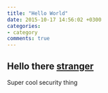 ```yaml
---
title: "Hello World"
date: 2015-10-17 14:56:02 +0300
categories:
- category
comments: true
---
```

## Hello there [stranger](http://example.com)

Super cool security thing
